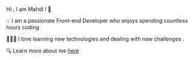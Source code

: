 Hi , I am Mahdi !  👋

💡 I am a passionate Front-end Developer who enjoys spending countless hours coding.

👨🏻‍💻 I love learning new technologies and dealing with new challenges .

🔍 Learn more about me [here](https://www.linkedin.com/in/mahdi-touiser/)
